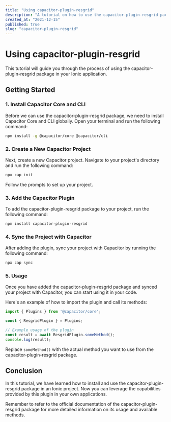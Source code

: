 ```yaml
---
title: "Using capacitor-plugin-resgrid"
description: "A tutorial on how to use the capacitor-plugin-resgrid package"
created_at: "2021-12-15"
published: true
slug: "capacitor-plugin-resgrid"
---
```


# Using capacitor-plugin-resgrid

This tutorial will guide you through the process of using the capacitor-plugin-resgrid package in your Ionic application.

## Getting Started

### 1. Install Capacitor Core and CLI

Before we can use the capacitor-plugin-resgrid package, we need to install Capacitor Core and CLI globally. Open your terminal and run the following command:

```bash
npm install -g @capacitor/core @capacitor/cli
```

### 2. Create a New Capacitor Project

Next, create a new Capacitor project. Navigate to your project's directory and run the following command:

```bash
npx cap init
```

Follow the prompts to set up your project.

### 3. Add the Capacitor Plugin

To add the capacitor-plugin-resgrid package to your project, run the following command:

```bash
npm install capacitor-plugin-resgrid
```

### 4. Sync the Project with Capacitor

After adding the plugin, sync your project with Capacitor by running the following command:

```bash
npx cap sync
```

### 5. Usage

Once you have added the capacitor-plugin-resgrid package and synced your project with Capacitor, you can start using it in your code.

Here's an example of how to import the plugin and call its methods:

```typescript
import { Plugins } from '@capacitor/core';

const { ResgridPlugin } = Plugins;

// Example usage of the plugin
const result = await ResgridPlugin.someMethod();
console.log(result);
```

Replace `someMethod()` with the actual method you want to use from the capacitor-plugin-resgrid package.

## Conclusion

In this tutorial, we have learned how to install and use the capacitor-plugin-resgrid package in an Ionic project. Now you can leverage the capabilities provided by this plugin in your own applications.

Remember to refer to the official documentation of the capacitor-plugin-resgrid package for more detailed information on its usage and available methods.